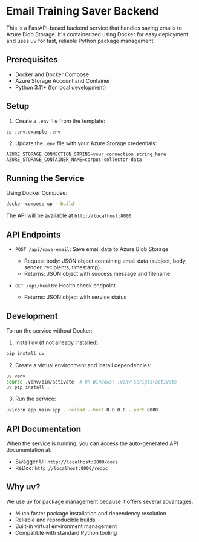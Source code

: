 # Email Training Saver Backend

This is a FastAPI-based backend service that handles saving emails to Azure Blob Storage. It's containerized using Docker for easy deployment and uses uv for fast, reliable Python package management.

## Prerequisites

- Docker and Docker Compose
- Azure Storage Account and Container
- Python 3.11+ (for local development)

## Setup

1. Create a `.env` file from the template:
```bash
cp .env.example .env
```

2. Update the `.env` file with your Azure Storage credentials:
```
AZURE_STORAGE_CONNECTION_STRING=your_connection_string_here
AZURE_STORAGE_CONTAINER_NAME=corpus-collector-data
```

## Running the Service

Using Docker Compose:
```bash
docker-compose up --build
```

The API will be available at `http://localhost:8000`

## API Endpoints

- `POST /api/save-email`: Save email data to Azure Blob Storage
  - Request body: JSON object containing email data (subject, body, sender, recipients, timestamp)
  - Returns: JSON object with success message and filename

- `GET /api/health`: Health check endpoint
  - Returns: JSON object with service status

## Development

To run the service without Docker:

1. Install uv (if not already installed):
```bash
pip install uv
```

2. Create a virtual environment and install dependencies:
```bash
uv venv
source .venv/bin/activate  # On Windows: .venv\Scripts\activate
uv pip install .
```

3. Run the service:
```bash
uvicorn app.main:app --reload --host 0.0.0.0 --port 8000
```

## API Documentation

When the service is running, you can access the auto-generated API documentation at:
- Swagger UI: `http://localhost:8000/docs`
- ReDoc: `http://localhost:8000/redoc`

## Why uv?

We use uv for package management because it offers several advantages:
- Much faster package installation and dependency resolution
- Reliable and reproducible builds
- Built-in virtual environment management
- Compatible with standard Python tooling
